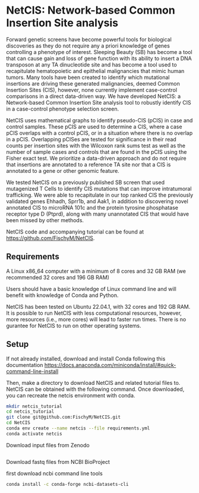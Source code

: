 # NetCIS: Network-based Common Insertion Site analysis

Forward genetic screens have become powerful tools for biological discoveries as they do not require any a priori knowledge of genes controlling a phenotype of interest. Sleeping Beauty (SB) has become a tool that can cause gain and loss of gene function with its ability to insert a DNA transposon at any TA dinucleotide site and has become a tool used to recapitulate hematopoietic and epithelial malignancies that mimic human tumors. Many tools have been created to identify which mutational insertions are driving these generated malignancies, deemed Common Insertion Sites (CIS), however, none currently implement case-control comparisons in a direct data-driven way. We have developed NetCIS: a Network-based Common Insertion Site analysis tool to robustly identify CIS in a case-control phenotype selection screen.

NetCIS uses mathematical graphs to identify pseudo-CIS (pCIS) in case and control samples. These pCIS are used to determine a CIS, where a case pCIS overlaps with a control pCIS, or in a situation where there is no overlap in a pCIS. Overlapping pCISes are tested for significance in their read counts per insertion sites with the Wilcoxon rank sums test as well as the number of sample cases and controls that are found in the pCIS using the Fisher exact test. We prioritize a data-driven approach and do not require that insertions are annotated to a reference TA site nor that a CIS is annotated to a gene or other genomic feature. 

We tested NetCIS on a previously published SB screen that used mutagenized T Cells to identify CIS mutations that can improve intratumoral trafficking. We were able to recapitulate in our top ranked CIS the previously validated genes Ehhadh, Sprr1b, and Aak1, in addition to discovering novel annotated CIS to microRNA 101c and the protein tyrosine phosphatase receptor type D (Ptprd), along with many unannotated CIS that would have been missed by other methods.

NetCIS code and accompanying tutorial can be found at https://github.com/FischyM/NetCIS.

## Requirements

A Linux x86_64 computer with a minimum of 8 cores and 32 GB RAM (we recommended 32 cores and 196 GB RAM)

Users should have a basic knowledge of Linux command line and will benefit with knowledge of Conda and Python.

NetCIS has been tested on Ubuntu 22.04.1, with 32 cores and 192 GB RAM. It is possible to run NetCIS with less computational resources, however, more resources (i.e., more cores) will lead to faster run times. There is no gurantee for NetCIS to run on other operating systems.

## Setup

If not already installed, download and install Conda following this documentation <https://docs.anaconda.com/miniconda/install/#quick-command-line-install>

Then, make a directory to download NetCIS and related tutorial files to. NetCIS can be obtained with the following command. Once downloaded, you can recreate the netcis environment with conda.

```bash
mkdir netcis_tutorial
cd netcis_tutorial
git clone git@github.com:FischyM/NetCIS.git
cd NetCIS
conda env create --name netcis --file requirements.yml
conda activate netcis
```

Download input files from Zenodo

```bash

```

Download fastq files from NCBI BioProject

first download ncbi command line tools

```bash
conda install -c conda-forge ncbi-datasets-cli
```